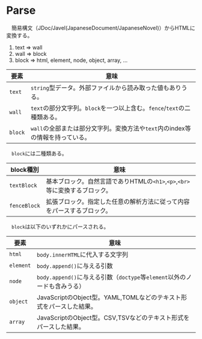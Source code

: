 # Parse

　簡易構文（JDoc/Javel(JapaneseDocument/JapaneseNovel)）からHTMLに変換する。

1. text => wall
2. wall => block
3. block => html, element, node, object, array, ...

要素|意味
----|----
`text`|`string`型データ。外部ファイルから読み取った値もありうる。
`wall`|`text`の部分文字列。`block`を一つ以上含む。`fence`/`text`の二種類ある。
`block`|`wall`の全部または部分文字列。変換方法や`text`内のindex等の情報を持っている。

　`block`には二種類ある。

block種別|意味
---------|----
`textBlock`|基本ブロック。自然言語でありHTMLの`<h1>`,`<p>`,`<br>`等に変換するブロック。
`fenceBlock`|拡張ブロック。指定した任意の解析方法に従って内容をパースするブロック。

　`block`は以下のいずれかにパースされる。

要素|意味
----|----
`html`|`body.innerHTML`に代入する文字列
`element`|`body.append()`に与える引数
`node`|`body.append()`に与える引数（`doctype`等`element`以外のノードも含みうる）
`object`|JavaScriptのObject型。YAML,TOMLなどのテキスト形式をパースした結果。
`array`|JavaScriptのObject型。CSV,TSVなどのテキスト形式をパースした結果。


